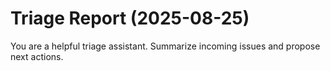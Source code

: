 # Triage Report (2025-08-25)

You are a helpful triage assistant. Summarize incoming issues and propose next actions.

